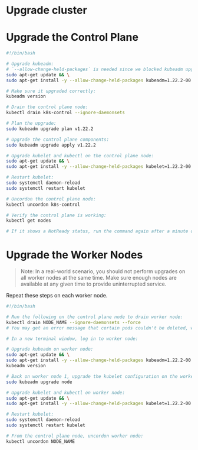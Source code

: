 Upgrade cluster
===


# Upgrade the Control Plane

```sh
#!/bin/bash

# Upgrade kubeadm:
# `--allow-change-held-packages` is needed since we blocked kubeadm upgrades
sudo apt-get update && \
sudo apt-get install -y --allow-change-held-packages kubeadm=1.22.2-00

# Make sure it upgraded correctly:
kubeadm version

# Drain the control plane node:
kubectl drain k8s-control --ignore-daemonsets

# Plan the upgrade:
sudo kubeadm upgrade plan v1.22.2

# Upgrade the control plane components:
sudo kubeadm upgrade apply v1.22.2

# Upgrade kubelet and kubectl on the control plane node:
sudo apt-get update && \
sudo apt-get install -y --allow-change-held-packages kubelet=1.22.2-00 kubectl=1.22.2-00

# Restart kubelet:
sudo systemctl daemon-reload
sudo systemctl restart kubelet

# Uncordon the control plane node:
kubectl uncordon k8s-control

# Verify the control plane is working:
kubectl get nodes

# If it shows a NotReady status, run the command again after a minute or so. It should become Ready.
```


# Upgrade the Worker Nodes

> Note: In a real-world scenario, you should not perform upgrades on all worker nodes at the same time. Make sure enough nodes are available at any given time to provide uninterrupted service.

Repeat these steps on each worker node.

```sh
#!/bin/bash

# Run the following on the control plane node to drain worker node:
kubectl drain NODE_NAME --ignore-daemonsets --force
# You may get an error message that certain pods couldn't be deleted, which is fine.

# In a new terminal window, log in to worker node:

# Upgrade kubeadm on worker node:
sudo apt-get update && \
sudo apt-get install -y --allow-change-held-packages kubeadm=1.22.2-00
kubeadm version

# Back on worker node 1, upgrade the kubelet configuration on the worker node:
sudo kubeadm upgrade node

# Upgrade kubelet and kubectl on worker node:
sudo apt-get update && \
sudo apt-get install -y --allow-change-held-packages kubelet=1.22.2-00 kubectl=1.22.2-00

# Restart kubelet:
sudo systemctl daemon-reload
sudo systemctl restart kubelet

# From the control plane node, uncordon worker node:
kubectl uncordon NODE_NAME
```